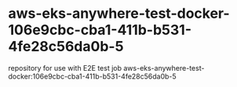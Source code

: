# aws-eks-anywhere-test-docker-106e9cbc-cba1-411b-b531-4fe28c56da0b-5
repository for use with E2E test job aws-eks-anywhere-test-docker:106e9cbc-cba1-411b-b531-4fe28c56da0b-5
